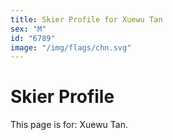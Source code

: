 ```yaml
---
title: Skier Profile for Xuewu Tan
sex: "M"
id: "6789"
image: "/img/flags/chn.svg" 
---
```


# Skier Profile

This page is for: Xuewu Tan.
    